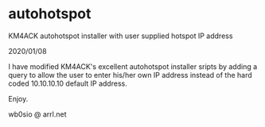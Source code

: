 # autohotspot
KM4ACK autohotspot installer with user supplied hotspot IP address

2020/01/08

I have modified KM4ACK's excellent autohotspot installer sripts by adding
a query to allow the user to enter his/her own IP address instead of 
the hard coded 10.10.10.10 default IP address.

Enjoy.

wb0sio @ arrl.net
